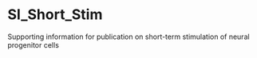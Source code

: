 # SI_Short_Stim
Supporting information for publication on short-term stimulation of neural progenitor cells
